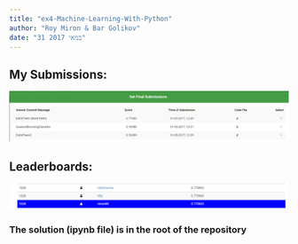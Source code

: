 ```yaml
---
title: "ex4-Machine-Learning-With-Python"
author: "Roy Miron & Bar Golikov"
date: "31 במאי 2017"
---
```


## My Submissions:
![](/Images/1.PNG)


## Leaderboards:
![](/Images/2.PNG)


### The solution (ipynb file) is in the root of the repository 
